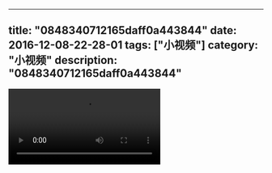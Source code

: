 
---
title: "0848340712165daff0a443844"
date: 2016-12-08-22-28-01
tags: ["小视频"]
category: "小视频"
description: "0848340712165daff0a443844"
---
<video src="http://ohtsqip0g.bkt.clouddn.com/0848340712165daff0a443844.mp4" controls="controls"></video>
